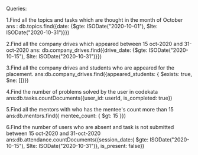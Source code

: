 Queries:

1.Find all the topics and tasks which are thought in the month of October
ans : db.topics.find({date: {$gte: ISODate("2020-10-01"), $lte: ISODate("2020-10-31")}})

2.Find all the company drives which appeared between 15 oct-2020 and 31-oct-2020
ans: db.company_drives.find({drive_date: {$gte: ISODate("2020-10-15"), $lte: ISODate("2020-10-31")}})


3.Find all the company drives and students who are appeared for the placement.
ans:db.company_drives.find({appeared_students: { $exists: true, $ne: []}})


4.Find the number of problems solved by the user in codekata
ans:db.tasks.countDocuments({user_id: userId, is_completed: true})


5.Find all the mentors with who has the mentee's count more than 15
ans:db.mentors.find({ mentee_count: { $gt: 15 }})


6.Find the number of users who are absent and task is not submitted  between 15 oct-2020 and 31-oct-2020
ans:db.attendance.countDocuments({session_date:{ $gte: ISODate("2020-10-15"), $lte: ISODate("2020-10-31")}, is_present: false})

